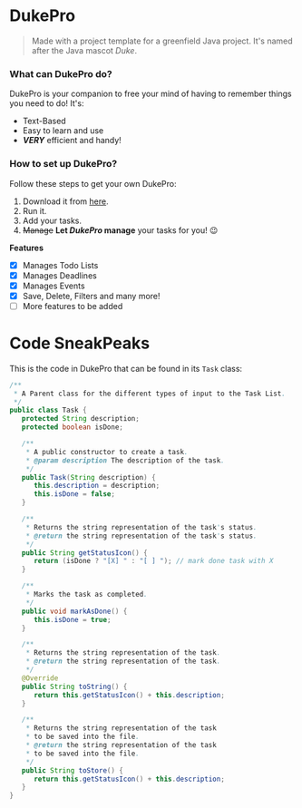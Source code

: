 # DukePro

> Made with a project template for a greenfield Java project. It's named after the Java mascot _Duke_. 

### What can DukePro do?

DukePro is your companion to free your mind of having to remember things you need to do! It's:
- Text-Based
- Easy to learn and use
- **_VERY_** efficient and handy!


### How to set up DukePro?
Follow these steps to get your own DukePro:
1. Download it from [here](https://github.com/janjanchen/ip). 
2. Run it. 
3. Add your tasks. 
4. ~~Manage~~ **Let _DukePro_ manage** your tasks for you! :wink:


**Features**

- [X] Manages Todo Lists
- [X] Manages Deadlines
- [X] Manages Events
- [X] Save, Delete, Filters and many more!
- [ ] More features to be added

# Code SneakPeaks
This is the code in DukePro that can be found in its `Task` class:
```java
/**
 * A Parent class for the different types of input to the Task List.
 */
public class Task {
   protected String description;
   protected boolean isDone;

   /**
    * A public constructor to create a task.
    * @param description The description of the task.
    */
   public Task(String description) {
      this.description = description;
      this.isDone = false;
   }

   /**
    * Returns the string representation of the task's status.
    * @return the string representation of the task's status.
    */
   public String getStatusIcon() {
      return (isDone ? "[X] " : "[ ] "); // mark done task with X
   }

   /**
    * Marks the task as completed.
    */
   public void markAsDone() {
      this.isDone = true;
   }

   /**
    * Returns the string representation of the task.
    * @return the string representation of the task.
    */
   @Override
   public String toString() {
      return this.getStatusIcon() + this.description;
   }

   /**
    * Returns the string representation of the task
    * to be saved into the file.
    * @return the string representation of the task
    * to be saved into the file.
    */
   public String toStore() {
      return this.getStatusIcon() + this.description;
   }
}
```
